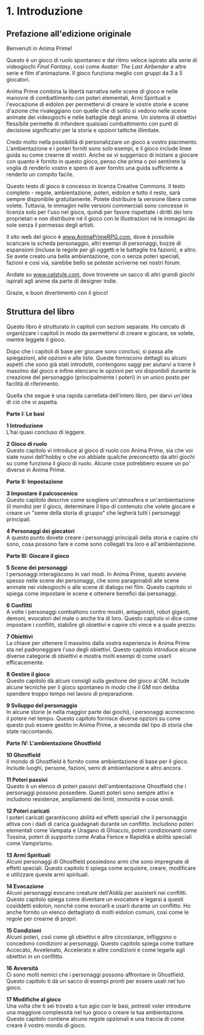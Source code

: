 # 1. Introduzione

## Prefazione all'edizione originale

Benvenuti in Anima Prime!

Questo è un gioco di ruolo spontaneo e dal ritmo veloce ispirato alla serie di videogiochi *Final Fantasy*, così come *Avatar: The Last Airbender* e altre serie e film d'animazione. Il gioco funziona meglio con gruppi da 3 a 5 giocatori.

Anima Prime combina la libertà narrativa nelle scene di gioco e nelle manovre di combattimento con poteri elementali, Armi Spirituali e l'evocazione di eidolon per permettervi di creare le vostre storie e scene d'azione che rivaleggiano con quelle che di solito si vedono nelle scene animate dei videogiochi e nelle battaglie degli anime. Un sistema di obiettivi flessibile permette di infondere qualsiasi combattimento con punti di decisione significativi per la storia e opzioni tattiche illimitate.


Credo molto nella possibilità di personalizzare un gioco a vostro piacimento. L'ambientazione e i poteri forniti sono solo esempi, e il gioco include linee guida su come crearne di vostri. Anche se vi suggerisco di iniziare a giocare con quanto è fornito in questo gioco, penso che prima o poi sentirete la voglia di renderlo vostro e spero di aver fornito una guida sufficiente a renderlo un compito facile.

Questo testo di gioco è concesso in licenza Creative Commons. Il testo completo - regole, ambientazione,
poteri, eidolon e tutto il resto, sarà sempre disponibile gratuitamente. Potete distribuire la versione libera come volete. Tuttavia, le immagini nelle versioni commerciali sono concesse in licenza solo per l'uso nel gioco, quindi per favore rispettate i diritti dei loro proprietari e non distribuire né il gioco con le illustrazioni né le immagini da sole senza il permesso degli artisti.

Il sito web del gioco è www.AnimaPrimeRPG.com, dove è possibile scaricare la scheda personaggio, altri esempi di personaggi, bozze di espansioni
(incluse le regole per gli oggetti e le battaglie tra fazioni), e altro. Se avete creato una bella ambientazione, con o senza poteri speciali, fazioni e così via, sarebbe bello se poteste scriverne nei nostri forum.

Andate su www.celstyle.com, dove troverete un sacco di altri grandi giochi ispirati agli anime da parte di designer indie.

Grazie, e buon divertimento con il gioco!

## Struttura del libro

Questo libro è strutturato in capitoli con sezioni separate. Ho cercato di organizzare i capitoli in modo da permettervi di creare e giocare, se volete, mentre leggete il gioco.

Dopo che i capitoli di base per giocare sono conclusi, si passa alle spiegazioni, alle opzioni e alle liste. Queste forniscono dettagli su alcuni aspetti che sono già stati introdotti, contengono saggi per aiutarvi a trarre il massimo dal gioco e infine elencano le opzioni per voi disponibili durante la creazione del personaggio (principalmente i poteri) in un unico posto per facilità di riferimento.

Quella che segue è una rapida carrellata dell'intero libro, per darvi un'idea di ciò che vi aspetta.

**Parte I: Le basi**

**1 Introduzione**  
L'hai quasi concluso di leggere.

**2 Gioco di ruolo**  
Questo capitolo vi introduce al gioco di ruolo con Anima Prime, sia che voi siate nuovi dell'hobby o che voi abbiate qualche preconcetto da altri giochi su come funziona il gioco di ruolo. Alcune cose potrebbero essere un po' diverse in Anima Prime.

**Parte II: Impostazione**

**3 Impostare il palcoscenico**  
Questo capitolo descrive come scegliere un'atmosfera e un'ambientazione (il mondo) per il gioco, determinare il tipo di contenuto che volete giocare e creare un "seme della storia di gruppo" che legherà tutti i personaggi principali.

**4 Personaggi dei giocatori**  
A questo punto dovete creare i personaggi principali della storia e capire chi sono, cosa possono fare e come sono collegati tra loro e all'ambientazione.

**Parte III: Giocare il gioco**

**5 Scene dei personaggi**  
I personaggi interagiscono in vari modi. In Anima Prime, questo avviene spesso nelle scene dei personaggi, che sono paragonabili alle scene animate nei videogiochi o alle scene di dialogo nei film. Questo capitolo vi spiega come impostare le scene e ottenere benefici dai personaggi.

**6 Conflitti**  
A volte i personaggi combattono contro mostri, antagonisti, robot giganti, demoni, evocatori del male o anche tra di loro. Questo capitolo vi dice come impostare i conflitti, stabilire gli obiettivi e capire chi vince e a quale prezzo.

**7 Obiettivi**  
La chiave per ottenere il massimo dalla vostra esperienza in Anima Prime sta nel padroneggiare l'uso degli obiettivi. Questo capitolo introduce alcune diverse categorie di obiettivi e mostra molti esempi di come usarli efficacemente.

**8 Gestire il gioco**  
Questo capitolo dà alcuni consigli sulla gestione del gioco al GM. Include alcune tecniche per il gioco spontaneo in modo che il GM non debba spendere troppo tempo nel lavoro di preparazione.

**9 Sviluppo del personaggio**  
In alcune storie (e nella maggior parte dei giochi), i personaggi accrescono il potere nel tempo. Questo capitolo fornisce diverse opzioni su come questo può essere gestito in Anima Prime, a seconda del tipo di storia che state raccontando.

**Parte IV: L'ambientazione Ghostfield**

**10 Ghostfield**  
Il mondo di Ghostfield è fornito come ambientazione di base per il gioco. Include luoghi, persone, fazioni, semi di ambientazione e altro ancora.

**11 Poteri passivi**  
Questo è un elenco di poteri passivi dell'ambientazione Ghostfield che i personaggi possono possedere. Questi poteri sono sempre attivi e includono resistenze, ampliamenti dei limiti, immunità e cose simili.

**12 Poteri caricati**  
I poteri caricati garantiscono abilità ed effetti speciali che il personaggio attiva con i dadi di carica guadagnati durante un conflitto. Includono poteri elementali come Vampata e Uragano di Ghiaccio, poteri condizionanti come Tossina, poteri di supporto come Araba Fenice e Rapidità e abilità speciali come Vampirismo.

**13 Armi Spirituali**  
Alcuni personaggi di Ghostfield possiedono armi che sono impregnate di effetti speciali. 
Questo capitolo ti spiega come acquisire, creare, modificare e utilizzare queste armi spirituali.

**14 Evocazione**  
Alcuni personaggi evocano creature dell'Aldilà per assisterli nei conflitti. Questo capitolo spiega come diventare un evocatore e legarsi a questi cosiddetti eidolon, nonché come evocarli e usarli durante un conflitto. Ho anche fornito un elenco dettagliato di molti eidolon comuni, così come le regole per crearne di propri.

**15 Condizioni**  
Alcuni poteri, così come gli obiettivi e altre circostanze, infliggono o concedono condizioni ai personaggi. Questo capitolo spiega come trattare Accecato, Avvelenato, Accelerato e altre condizioni e come legarle agli obiettivi in un conflitto.

**16 Avversità**  
Ci sono molti nemici che i personaggi possono affrontare in Ghostfield. Questo capitolo ti dà un sacco di esempi pronti per essere usati nel tuo gioco.

**17 Modifiche al gioco**  
Una volta che ti sei trovato a tuo agio con le basi, potresti voler introdurre una maggiore complessità nel tuo gioco o creare la tua ambientazione. Questo capitolo contiene alcune regole opzionali e una traccia di come creare il vostro mondo di gioco.
